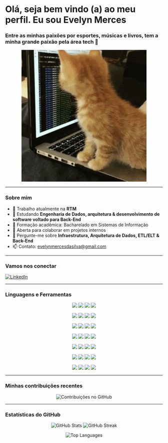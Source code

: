 # Olá, seja bem vindo (a) ao meu perfil. Eu sou Evelyn Merces 

### Entre as minhas paixões por esportes, músicas e livros, tem a minha grande paixão pela área tech 👾
<p align="center">
  <img src=".github/gatocodando.gif" alt="Gato codando" width="400" />
</p>

---

### Sobre mim

- 🔭 Trabalho atualmente na **RTM**
- 🌱 Estudando **Engenharia de Dados, arquitetura & desenvolvimento de software voltado para Back-End**
- 🎯 Formação acadêmica: Bacharelado em Sistemas de Informação
- 👯 Aberta para colaborar em projetos internos
- 💬 Pergunte-me sobre **Infraestrutura, Arquitetura de Dados, ETL/ELT & Back-End**
- 📫 Contato: [evelynmercesdasilva@gmail.com](mailto:evelynmercesdasilva@gmail.com)

---

### Vamos nos conectar

[![LinkedIn](https://img.shields.io/badge/-LinkedIn-0A66C2?style=flat-square&logo=linkedin&logoColor=white)](https://www.linkedin.com/in/evelyn-merc%C3%AAs-b8967a181/)

---

### Linguagens e Ferramentas

<p align="center">
  <a href="https://www.python.org/"><img src="https://img.shields.io/badge/-Python-3776AB?style=flat-square&logo=python&logoColor=white" /></a>
  <a href="https://pandas.pydata.org/"><img src="https://img.shields.io/badge/-Pandas-150458?style=flat-square&logo=pandas&logoColor=white" /></a>
  <a href="https://developer.mozilla.org/en-US/docs/Web/JavaScript"><img src="https://img.shields.io/badge/-JavaScript-F7DF1E?style=flat-square&logo=javascript&logoColor=black" /></a>
  <a href="https://developer.mozilla.org/en-US/docs/Web/Guide/HTML/HTML5"><img src="https://img.shields.io/badge/-HTML5-E34F26?style=flat-square&logo=html5&logoColor=white" /></a>
</p>

<p align="center">
  <a href="https://developer.mozilla.org/en-US/docs/Web/CSS"><img src="https://img.shields.io/badge/-CSS3-1572B6?style=flat-square&logo=css3&logoColor=white" /></a>
  <a href="https://dbeaver.io/"><img src="https://img.shields.io/badge/-DBeaver-4A4A4A?style=flat-square&logo=dbeaver&logoColor=white" /></a>
  <a href="https://cursor.so/"><img src="https://img.shields.io/badge/-Cursor-0052CC?style=flat-square&logo=cursor&logoColor=white" /></a>
  <a href="https://powerbi.microsoft.com/"><img src="https://img.shields.io/badge/-Power%20BI-F2C811?style=flat-square&logo=microsoft-power-bi&logoColor=black" /></a>
</p>

<p align="center">
  <a href="https://trino.io/"><img src="https://img.shields.io/badge/-Trino-6A1B9A?style=flat-square&logo=trino&logoColor=white" /></a>
  <a href="https://www.postman.com/"><img src="https://img.shields.io/badge/-Postman-FF6C37?style=flat-square&logo=postman&logoColor=white" /></a>
  <a href="https://spark.apache.org/"><img src="https://img.shields.io/badge/-Apache%20Spark-E25A1C?style=flat-square&logo=apache-spark&logoColor=white" /></a>
  <a href="https://www.docker.com/"><img src="https://img.shields.io/badge/-Docker-2496ED?style=flat-square&logo=docker&logoColor=white" /></a>
</p>

<p align="center">
  <a href="https://kubernetes.io/"><img src="https://img.shields.io/badge/-Kubernetes-326CE5?style=flat-square&logo=kubernetes&logoColor=white" /></a>
  <a href="https://aws.amazon.com/"><img src="https://img.shields.io/badge/-AWS-232F3E?style=flat-square&logo=amazon-aws&logoColor=white" /></a>
  <a href="https://www.postgresql.org/"><img src="https://img.shields.io/badge/-PostgreSQL-336791?style=flat-square&logo=postgresql&logoColor=white" /></a>
  <a href="https://www.mongodb.com/"><img src="https://img.shields.io/badge/-MongoDB-47A248?style=flat-square&logo=mongodb&logoColor=white" /></a>
</p>

<p align="center">
  <a href="https://git-scm.com/"><img src="https://img.shields.io/badge/-Git-F05032?style=flat-square&logo=git&logoColor=white" /></a>
  <a href="https://code.visualstudio.com/"><img src="https://img.shields.io/badge/-VS%20Code-007ACC?style=flat-square&logo=visual-studio-code&logoColor=white" /></a>
  <a href="https://jupyter.org/"><img src="https://img.shields.io/badge/-Jupyter-F37626?style=flat-square&logo=jupyter&logoColor=white" /></a>
  <a href="https://ubuntu.com/"><img src="https://img.shields.io/badge/-Ubuntu-E95420?style=flat-square&logo=ubuntu&logoColor=white" /></a>
</p>

<p align="center">
  <a href="https://azure.microsoft.com/"><img src="https://img.shields.io/badge/-Azure-0078D4?style=flat-square&logo=microsoft-azure&logoColor=white" /></a>
  <a href="https://cloud.google.com/"><img src="https://img.shields.io/badge/-Google%20Cloud-4285F4?style=flat-square&logo=google-cloud&logoColor=white" /></a>
  <a href="https://www.terraform.io/"><img src="https://img.shields.io/badge/-Terraform-623CE4?style=flat-square&logo=terraform&logoColor=white" /></a>
  <a href="https://airflow.apache.org/"><img src="https://img.shields.io/badge/-Airflow-017CEE?style=flat-square&logo=apache-airflow&logoColor=white" /></a>
</p>

<p align="center">
  <a href="https://www.tableau.com/"><img src="https://img.shields.io/badge/-Tableau-E97627?style=flat-square&logo=tableau&logoColor=white" /></a>
  <a href="https://nginx.org/"><img src="https://img.shields.io/badge/-Nginx-009639?style=flat-square&logo=nginx&logoColor=white" /></a>
  <a href="https://redis.io/"><img src="https://img.shields.io/badge/-Redis-DC382D?style=flat-square&logo=redis&logoColor=white" /></a>
  <a href="https://grafana.com/"><img src="https://img.shields.io/badge/-Grafana-F46800?style=flat-square&logo=grafana&logoColor=white" /></a>
</p>

---

### Minhas contribuições recentes

<p align="center">
  <img src="https://github.com/EvelynMerces/EvelynMerces/blob/output/github-contribution-grid-snake-dark.svg" alt="Contribuições no GitHub" width="400" />
</p>

---

### Estatísticas do GitHub

<p align="center">
  <img src="https://github-readme-stats.vercel.app/api?username=EvelynMerces&show_icons=true&theme=radical" alt="GitHub Stats" width="320" />
  <img src="https://github-readme-streak-stats.herokuapp.com/?user=EveMerces&theme=radical" alt="GitHub Streak" width="320" />
</p>

<p align="center">
  <img src="https://github-readme-stats.vercel.app/api/top-langs/?username=EveMerces&layout=compact&theme=radical" alt="Top Languages" width="680" />
</p>
